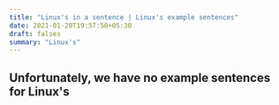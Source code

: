 ```yaml
---
title: "Linux's in a sentence | Linux's example sentences"
date: 2021-01-20T19:57:50+05:30
draft: falses
summary: "Linux's"
---
```

## Unfortunately, we have no example sentences for Linux's                 
